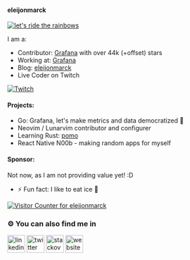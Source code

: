 #### eleijonmarck

[![let's ride the rainbows](https://pimp-my-readme.webapp.io/pimp-my-readme/sliding-text?emojis=1f308_1f984&text=let%27s%2520ride%2520the%2520rainbows)](https://pimp-my-readme.webapp.io)

I am a:
- Contributor: [Grafana](https://github.com/grafana/grafana) with over 44k (+offset) stars
- Working at: [Grafana](https://www.grafana.com/)
- Blog: [eleijonmarck](https://eleijonmarck.dev)
- Live Coder on Twitch 

[![Twitch](https://pimp-my-readme.webapp.io/pimp-my-readme/social-media?social=Twitch)](eleijonmarck)

#### Projects:

- Go: Grafana, let's make metrics and data democratized 🙏
- Neovim / Lunarvim contributor and configurer
- Learning Rust: [pomo](https://github.com/eleijonmarck/pomo)
- React Native N00b - making random apps for myself

#### Sponsor:

Not now, as I am not providing value yet! :D

- ⚡ Fun fact: I like to eat ice 🥶

[![Visitor Counter for eleijonmarck](https://pimp-my-readme.webapp.io/pimp-my-readme/visitor-counter?page=eleijonmarck)](https://pimp-my-readme.webapp.io)

### ⚙️ You can also find me in

[<img src='https://cdn.jsdelivr.net/npm/simple-icons@3.0.1/icons/linkedin.svg' alt='linkedin' height='40'>](https://www.linkedin.com/in/eleijonmarck/)  [<img src='https://cdn.jsdelivr.net/npm/simple-icons@3.0.1/icons/twitter.svg' alt='twitter' height='40'>](https://twitter.com/eleijonmarck)  [<img src='https://cdn.jsdelivr.net/npm/simple-icons@3.0.1/icons/stackoverflow.svg' alt='stackoverflow' height='40'>](https://stackoverflow.com/3767229/eleijonmarck)  [<img src='https://cdn.jsdelivr.net/npm/simple-icons@3.0.1/icons/icloud.svg' alt='website' height='40'>](https://eleijonmarck.dev/)
